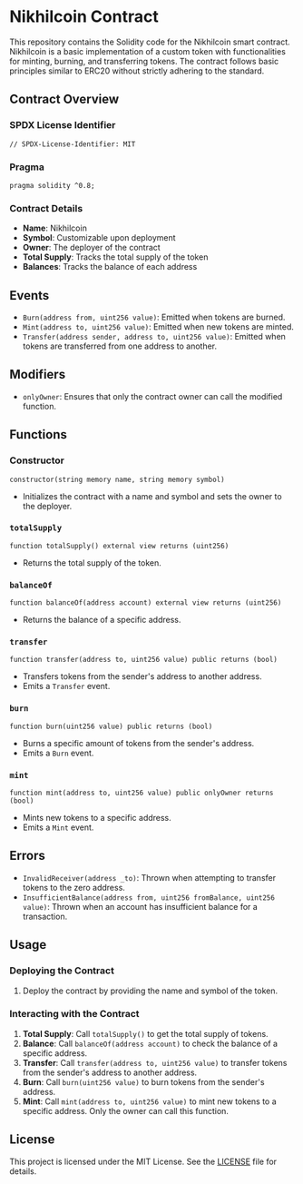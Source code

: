# Nikhilcoin Contract

This repository contains the Solidity code for the Nikhilcoin smart contract. Nikhilcoin is a basic implementation of a custom token with functionalities for minting, burning, and transferring tokens. The contract follows basic principles similar to ERC20 without strictly adhering to the standard.

## Contract Overview

### SPDX License Identifier

```solidity
// SPDX-License-Identifier: MIT
```

### Pragma

```solidity
pragma solidity ^0.8;
```

### Contract Details

- **Name**: Nikhilcoin
- **Symbol**: Customizable upon deployment
- **Owner**: The deployer of the contract
- **Total Supply**: Tracks the total supply of the token
- **Balances**: Tracks the balance of each address

## Events

- `Burn(address from, uint256 value)`: Emitted when tokens are burned.
- `Mint(address to, uint256 value)`: Emitted when new tokens are minted.
- `Transfer(address sender, address to, uint256 value)`: Emitted when tokens are transferred from one address to another.

## Modifiers

- `onlyOwner`: Ensures that only the contract owner can call the modified function.

## Functions

### Constructor

```solidity
constructor(string memory name, string memory symbol)
```
- Initializes the contract with a name and symbol and sets the owner to the deployer.

### `totalSupply`

```solidity
function totalSupply() external view returns (uint256)
```
- Returns the total supply of the token.

### `balanceOf`

```solidity
function balanceOf(address account) external view returns (uint256)
```
- Returns the balance of a specific address.

### `transfer`

```solidity
function transfer(address to, uint256 value) public returns (bool)
```
- Transfers tokens from the sender's address to another address.
- Emits a `Transfer` event.

### `burn`

```solidity
function burn(uint256 value) public returns (bool)
```
- Burns a specific amount of tokens from the sender's address.
- Emits a `Burn` event.

### `mint`

```solidity
function mint(address to, uint256 value) public onlyOwner returns (bool)
```
- Mints new tokens to a specific address.
- Emits a `Mint` event.

## Errors

- `InvalidReceiver(address _to)`: Thrown when attempting to transfer tokens to the zero address.
- `InsufficientBalance(address from, uint256 fromBalance, uint256 value)`: Thrown when an account has insufficient balance for a transaction.

## Usage

### Deploying the Contract

1. Deploy the contract by providing the name and symbol of the token.

### Interacting with the Contract

1. **Total Supply**: Call `totalSupply()` to get the total supply of tokens.
2. **Balance**: Call `balanceOf(address account)` to check the balance of a specific address.
3. **Transfer**: Call `transfer(address to, uint256 value)` to transfer tokens from the sender's address to another address.
4. **Burn**: Call `burn(uint256 value)` to burn tokens from the sender's address.
5. **Mint**: Call `mint(address to, uint256 value)` to mint new tokens to a specific address. Only the owner can call this function.

## License

This project is licensed under the MIT License. See the [LICENSE](LICENSE) file for details.
